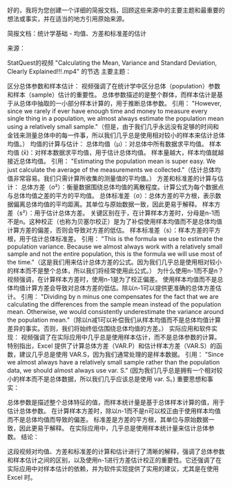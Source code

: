 好的，我将为您创建一个详细的简报文档，回顾这些来源中的主要主题和最重要的想法或事实，并在适当的地方引用原始来源。

简报文档：统计学基础 - 均值、方差和标准差的估计

来源：

StatQuest的视频 "Calculating the Mean, Variance and Standard Deviation, Clearly Explained!!!.mp4" 的节选
主要主题：

区分总体参数和样本估计： 视频强调了在统计学中区分总体（population）参数和样本（sample）估计的重要性。 总体参数描述的是整个群体，而样本估计是基于从总体中抽取的一小部分样本计算的，用于推断总体参数。
引用： "However, since we rarely if ever have enough time and money to measure every single thing in a population, we almost always estimate the population mean using a relatively small sample."（但是，由于我们几乎永远没有足够的时间和金钱来测量总体中的每一件事，所以我们几乎总是使用相对较小的样本来估计总体均值。）
均值的计算与估计：
总体均值（μ）：对总体中所有数据求平均值。
样本均值 (x̄)：对样本数据求平均值，用于估计总体均值。 样本量越大，样本均值就越接近总体均值。
引用： "Estimating the population mean is super easy. We just calculate the average of the measurements we collected."（估计总体均值非常容易。我们只需计算所收集的测量值的平均值。）
方差和标准差的计算与估计：
总体方差（σ²）：衡量数据围绕总体均值的离散程度。计算公式为每个数据点与总体均值之差的平方的平均值。
总体标准差（σ）：总体方差的平方根，表示数据偏离总体均值的平均距离。其单位与原始数据一致，因此更易于解释。
样本方差（s²）：用于估计总体方差。 关键区别在于，在计算样本方差时，分母是n-1而不是n。这种校正（也称为贝塞尔校正）是为了补偿使用样本均值而不是总体均值计算方差的偏差，否则会导致对方差的低估。
样本标准差（s）：样本方差的平方根，用于估计总体标准差。
引用： "This is the formula we use to estimate the population variance. Because we almost always work with a relatively small sample and not the entire population, this is the formula we will use most of the time."（这是我们用来估计总体方差的公式。因为我们几乎总是使用相对较小的样本而不是整个总体，所以我们将经常使用此公式。）
为什么使用n-1而不是n？ 视频强调，在计算样本方差时，使用n-1是为了校正偏差。 使用样本均值而不是总体均值计算方差会导致对总体方差的低估。除以n-1可以提供更准确的总体方差估计。
引用： "Dividing by n minus one compensates for the fact that we are calculating the differences from the sample mean instead of the population mean. Otherwise, we would consistently underestimate the variance around the population mean."（除以n减1可以补偿我们从样本均值而不是总体均值计算差异的事实。否则，我们将始终低估围绕总体均值的方差。）
实际应用和软件实现： 视频强调了在实际应用中几乎总是使用样本估计，而不是总体参数的计算。 特别指出，Excel 提供了计算总体方差（VAR.P）和估计样本方差（VAR.S）的函数，建议几乎总是使用 VAR.S，因为我们通常处理的是样本数据。
引用： "Since we almost always have a relatively small sample rather than the population data, we should almost always use var. S." (因为我们几乎总是拥有一个相对较小的样本而不是总体数据，所以我们几乎应该总是使用 var. S。)
重要思想和事实：

总体参数是描述整个总体特征的值，而样本统计量是基于总体样本计算的值，用于估计总体参数。
在计算样本方差时，除以n-1而不是n可以校正由于使用样本均值而不是总体均值而导致的偏差。
标准差是方差的平方根，其单位与原始数据一致，因此更易于解释。
在实际应用中，几乎总是使用样本统计量来估计总体参数。
结论：

这段视频对均值、方差和标准差的计算和估计进行了清晰的解释，强调了总体参数和样本估计之间的区别，以及使用n-1进行方差估计校正的重要性。它还强调了在实际应用中对样本估计的依赖，并为软件实现提供了实用的建议，尤其是在使用 Excel 时。